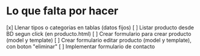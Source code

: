 # Lo que falta por hacer
[x] Llenar tipos o categorias en tablas (datos fijos)
[ ] Listar producto desde BD segun click (en producto.html)
[ ] Crear formulario para crear producto (model y template)
[ ] Crear formulario editar producto (model y template), con boton "eliminar"
[ ] Implementar formulario de contacto